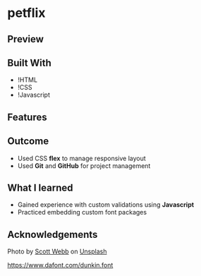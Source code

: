 # petflix

## Preview


## Built With

- !HTML
- !CSS
- !Javascript

## Features

## Outcome
 - Used CSS **flex** to manage responsive layout
 - Used **Git** and **GitHub** for project management


## What I learned
- Gained experience with custom validations using **Javascript**
- Practiced embedding custom font packages

## Acknowledgements 

Photo by <a href="https://unsplash.com/@scottwebb?utm_content=creditCopyText&utm_medium=referral&utm_source=unsplash">Scott Webb</a> on <a href="https://unsplash.com/photos/black-and-white-cat-eD853mTbBA0?utm_content=creditCopyText&utm_medium=referral&utm_source=unsplash">Unsplash</a>

https://www.dafont.com/dunkin.font
  

